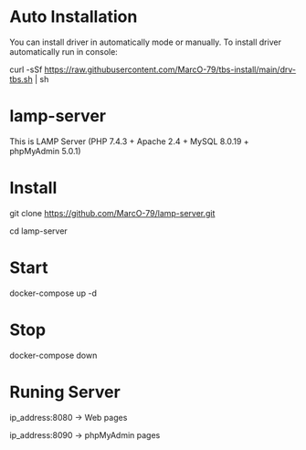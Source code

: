 # Auto Installation
You can install driver in automatically mode or manually.
To install driver automatically run in console:

curl -sSf https://raw.githubusercontent.com/MarcO-79/tbs-install/main/drv-tbs.sh | sh


# lamp-server
This is LAMP Server (PHP 7.4.3 + Apache 2.4 + MySQL 8.0.19 + phpMyAdmin 5.0.1)


# Install
git clone https://github.com/MarcO-79/lamp-server.git

cd lamp-server

# Start
docker-compose up -d

# Stop
docker-compose down

# Runing Server
ip_address:8080 -> Web pages

ip_address:8090 -> phpMyAdmin pages
